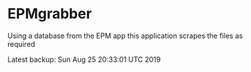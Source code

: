 # EPMgrabber
Using a database from the EPM app this application scrapes the files as required


Latest backup: Sun Aug 25 20:33:01 UTC 2019

